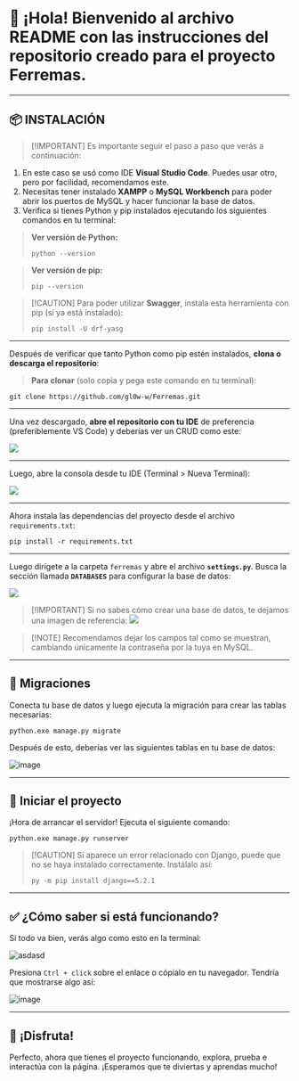 # 👋 ¡Hola! Bienvenido al archivo README con las instrucciones del repositorio creado para el proyecto **Ferremas**.

---

## 📦 INSTALACIÓN

> \[!IMPORTANT]
> Es importante seguir el paso a paso que verás a continuación:

1. En este caso se usó como IDE **Visual Studio Code**. Puedes usar otro, pero por facilidad, recomendamos este.
2. Necesitas tener instalado **XAMPP** o **MySQL Workbench** para poder abrir los puertos de MySQL y hacer funcionar la base de datos.
3. Verifica si tienes Python y pip instalados ejecutando los siguientes comandos en tu terminal:

> **Ver versión de Python:**
>
> <pre><code>python --version</code></pre>

> **Ver versión de pip:**
>
> <pre><code>pip --version</code></pre>

> \[!CAUTION]
> Para poder utilizar **Swagger**, instala esta herramienta con pip (si ya está instalado):
>
> <pre><code>pip install -U drf-yasg</code></pre>

---

Después de verificar que tanto Python como pip estén instalados, **clona o descarga el repositorio**:

> **Para clonar** (solo copia y pega este comando en tu terminal):

<pre><code>git clone https://github.com/gl0w-w/Ferremas.git</code></pre>

---

Una vez descargado, **abre el repositorio con tu IDE** de preferencia (preferiblemente VS Code) y deberías ver un CRUD como este:


![](https://i.ibb.co/fGxmxp8j/kk.png)

---

Luego, abre la consola desde tu IDE (Terminal > Nueva Terminal):


![](https://i.ibb.co/gMMfGzRH/sdsd.png)

---

Ahora instala las dependencias del proyecto desde el archivo `requirements.txt`:



<pre><code>pip install -r requirements.txt</code></pre>

---

Luego dirígete a la carpeta `ferremas` y abre el archivo **`settings.py`**. Busca la sección llamada **`DATABASES`** para configurar la base de datos:


![](https://i.ibb.co/QF5TVBMR/bd.png)

> \[!IMPORTANT]
> Si no sabes cómo crear una base de datos, te dejamos una imagen de referencia:
> ![](https://translate.google.com/website?sl=en\&tl=es\&hl=es\&client=srp\&u=https://itknowledgeexchange.techtarget.com/coffee-talk/files/2020/06/create-mysql-schema.png)

> \[!NOTE]
> Recomendamos dejar los campos tal como se muestran, cambiando únicamente la contraseña por la tuya en MySQL.

---

## 🧩 Migraciones

Conecta tu base de datos y luego ejecuta la migración para crear las tablas necesarias:

<pre><code>python.exe manage.py migrate</code></pre>

Después de esto, deberías ver las siguientes tablas en tu base de datos:


![image](https://github.com/user-attachments/assets/a9c2cf92-9cb6-49a9-bb9c-03924e9d0cf6)

---

## 🚀 Iniciar el proyecto

¡Hora de arrancar el servidor!
Ejecuta el siguiente comando:

<pre><code>python.exe manage.py runserver</code></pre>

> \[!CAUTION]
> Si aparece un error relacionado con Django, puede que no se haya instalado correctamente. Instálalo así:
>
> <pre><code>py -m pip install django==5.2.1</code></pre>

---

## ✅ ¿Cómo saber si está funcionando?

Si todo va bien, verás algo como esto en la terminal:

![asdasd](https://github.com/user-attachments/assets/7a073bb6-d12b-4c55-a6ce-134d26b0160a)

Presiona `Ctrl + click` sobre el enlace o cópialo en tu navegador. Tendría que mostrarse algo así:

![image](https://github.com/user-attachments/assets/a4d098a2-c574-44a9-b1f2-fd7bdb504b81)

---

## 🎉 ¡Disfruta!

Perfecto, ahora que tienes el proyecto funcionando, explora, prueba e interactúa con la página. ¡Esperamos que te diviertas y aprendas mucho!
